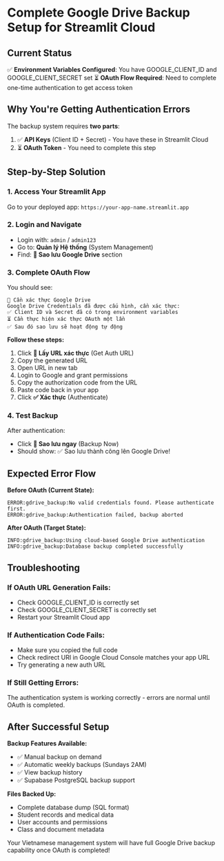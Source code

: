 # Complete Google Drive Backup Setup for Streamlit Cloud

## Current Status
✅ **Environment Variables Configured**: You have GOOGLE_CLIENT_ID and GOOGLE_CLIENT_SECRET set
⏳ **OAuth Flow Required**: Need to complete one-time authentication to get access token

## Why You're Getting Authentication Errors
The backup system requires **two parts**:
1. ✅ **API Keys** (Client ID + Secret) - You have these in Streamlit Cloud
2. ⏳ **OAuth Token** - You need to complete this step

## Step-by-Step Solution

### 1. Access Your Streamlit App
Go to your deployed app: `https://your-app-name.streamlit.app`

### 2. Login and Navigate
- Login with: `admin` / `admin123`
- Go to: **Quản lý Hệ thống** (System Management)
- Find: **💾 Sao lưu Google Drive** section

### 3. Complete OAuth Flow
You should see:
```
🔧 Cần xác thực Google Drive
Google Drive Credentials đã được cấu hình, cần xác thực:
✅ Client ID và Secret đã có trong environment variables
⏳ Cần thực hiện xác thực OAuth một lần
✅ Sau đó sao lưu sẽ hoạt động tự động
```

**Follow these steps:**
1. Click **🔗 Lấy URL xác thực** (Get Auth URL)
2. Copy the generated URL
3. Open URL in new tab
4. Login to Google and grant permissions
5. Copy the authorization code from the URL
6. Paste code back in your app
7. Click **✅ Xác thực** (Authenticate)

### 4. Test Backup
After authentication:
- Click **🔄 Sao lưu ngay** (Backup Now)
- Should show: ✅ Sao lưu thành công lên Google Drive!

## Expected Error Flow

**Before OAuth (Current State):**
```
ERROR:gdrive_backup:No valid credentials found. Please authenticate first.
ERROR:gdrive_backup:Authentication failed, backup aborted
```

**After OAuth (Target State):**
```
INFO:gdrive_backup:Using cloud-based Google Drive authentication
INFO:gdrive_backup:Database backup completed successfully
```

## Troubleshooting

### If OAuth URL Generation Fails:
- Check GOOGLE_CLIENT_ID is correctly set
- Check GOOGLE_CLIENT_SECRET is correctly set
- Restart your Streamlit Cloud app

### If Authentication Code Fails:
- Make sure you copied the full code
- Check redirect URI in Google Cloud Console matches your app URL
- Try generating a new auth URL

### If Still Getting Errors:
The authentication system is working correctly - errors are normal until OAuth is completed.

## After Successful Setup

**Backup Features Available:**
- ✅ Manual backup on demand
- ✅ Automatic weekly backups (Sundays 2AM)
- ✅ View backup history
- ✅ Supabase PostgreSQL backup support

**Files Backed Up:**
- Complete database dump (SQL format)
- Student records and medical data
- User accounts and permissions
- Class and document metadata

Your Vietnamese management system will have full Google Drive backup capability once OAuth is completed!